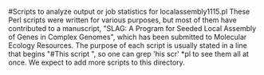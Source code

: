 #Scripts to analyze output or job statistics for localassembly1115.pl
These Perl scripts were written for various purposes, but most of them have contributed to a manuscript, 
"SLAG: A Program for Seeded Local Assembly of Genes in Complex Genomes", which has been submitted to Molecular
Ecology Resources.  The purpose of each script is usually stated in a line that begins "#This script ", so one
can grep 'his scr' *pl to see them all at once.  We expect to add more scripts to this directory.

